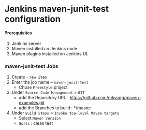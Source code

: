 #  Jenkins maven-junit-test configuration

#### Prerequisites
1. Jenkins server
2. Maven installed on Jenkins node
3. Maven plugins installed on Jenkins UI.

### maven-junit-test Jobs
1. Create - `new item`
1. Enter the job name – `maven-junit-test`
   - Chose `Freestyle` project
1. Under `Source Code Management` > `GIT`
   - add the Repository URL : https://github.com/mkyong/maven-examples.git
   - add the Branches to build : */master
1. Under `Build Steps` > `Invoke top-level Maven targets`
   - Select `Maven Version`
   - `Goals` : clean test
